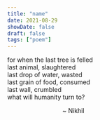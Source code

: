 ```yaml
---
title: "name"
date: 2021-08-29
showDate: false
draft: false
tags: ["poem"]
---
```


for when the last tree is felled\
last animal, slaughtered\
last drop of water, wasted\
last grain of food, consumed\
last wall, crumbled\
what will humanity turn to?

&nbsp; &nbsp; &nbsp; &nbsp; &nbsp; &nbsp; &nbsp; &nbsp; &nbsp; &nbsp; &nbsp; &nbsp; &nbsp; &nbsp; &nbsp; &nbsp;  ~ Nikhil